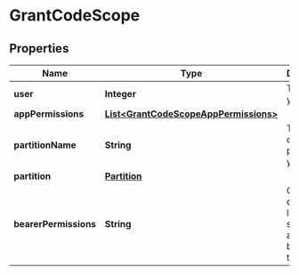 
# GrantCodeScope

## Properties
Name | Type | Description | Notes
------------ | ------------- | ------------- | -------------
**user** | **Integer** | The ID of your user. |  [optional]
**appPermissions** | [**List&lt;GrantCodeScopeAppPermissions&gt;**](GrantCodeScopeAppPermissions.md) |  |  [optional]
**partitionName** | **String** | The name of the partition you are on. |  [optional]
**partition** | [**Partition**](Partition.md) |  |  [optional]
**bearerPermissions** | **String** | Comma-delimited list of scopes authorized by this token. |  [optional]



